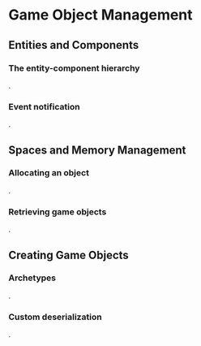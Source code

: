 Game Object Management
========================================

Entities and Components
----------------------------------------

### The entity-component hierarchy

.


### Event notification

.

Spaces and Memory Management
----------------------------------------

### Allocating an object

.


### Retrieving game objects

.


Creating Game Objects
----------------------------------------

### Archetypes

.


### Custom deserialization

.
